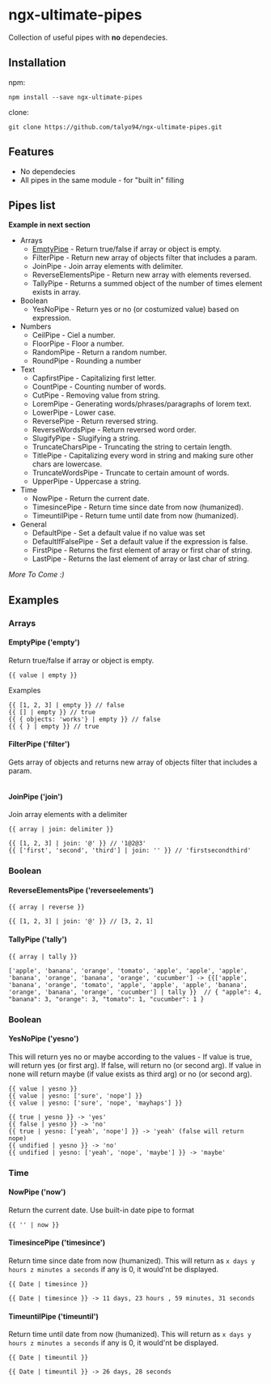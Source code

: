 # ngx-ultimate-pipes

Collection of useful pipes with **no** dependecies.

## Installation
npm:

`npm install --save ngx-ultimate-pipes`

clone:

`git clone https://github.com/talyo94/ngx-ultimate-pipes.git`


## Features
* No dependecies
* All pipes in the same module - for "built in" filling


## Pipes list
**Example in next section**
* Arrays
	* [EmptyPipe](#emptypipe) - Return true/false if array or object is empty.
	* FilterPipe - Return new array of objects filter that includes a param.
	* JoinPipe - Join array elements with delimiter.
	* ReverseElementsPipe - Return new array with elements reversed.
	* TallyPipe - Returns a summed object of the number of times element exists in array.
* Boolean
	* YesNoPipe - Return yes or no (or costumized value) based on expression.
* Numbers
	* CeilPipe - Ciel a number.
	* FloorPipe - Floor a number.
	* RandomPipe - Return a random number.
	* RoundPipe - Rounding a number
* Text
	* CapfirstPipe - Capitalizing first letter.
	* CountPipe - Counting number of words.
	* CutPipe - Removing value from string.
	* LoremPipe - Generating words/phrases/paragraphs of lorem text.
	* LowerPipe - Lower case.
	* ReversePipe - Return reversed string.
	* ReverseWordsPipe - Return reversed word order.
	* SlugifyPipe - Slugifying a string.
	* TruncateCharsPipe - Truncating the string to certain length.
	* TitlePipe - Capitalizing every word in string and making sure other chars are lowercase.
	* TruncateWordsPipe - Truncate to certain amount of words.
	* UpperPipe - Uppercase a string.
* Time
	* NowPipe - Return the current date.
	* TimesincePipe - Return time since date from now (humanized).
	* TimeuntilPipe  - Return tume until date from now (humanized).
* General
	* DefaultPipe - Set a default value if no value was set
	* DefaultIfFalsePipe - Set a default value if the expression is false.
	* FirstPipe - Returns the first element of array or first char of string.
	* LastPipe - Returns the last element of array or last char of string.


*More To Come :)*

## Examples

### Arrays
#### EmptyPipe ('empty')
Return true/false if array or object is empty.
```
{{ value | empty }}
```
Examples
```
{{ [1, 2, 3] | empty }} // false
{{ [] | empty }} // true
{{ { objects: 'works'} | empty }} // false
{{ { } | empty }} // true

```
#### FilterPipe ('filter')
Gets array of objects and returns new array of objects filter that includes a param.
```

```


#### JoinPipe ('join')
 Join array elements with a delimiter
 ```
 {{ array | join: delimiter }}
 ```
 ```
{{ [1, 2, 3] | join: '@' }} // '1@2@3'
{{ ['first', 'second', 'third'] | join: '' }} // 'firstsecondthird'

```
 ### Boolean

#### ReverseElementsPipe ('reverseelements')
 ```
 {{ array | reverse }}
 ```
 ```
{{ [1, 2, 3] | join: '@' }} // [3, 2, 1]
 ```
#### TallyPipe ('tally')
```
{{ array | tally }}
```
```
['apple', 'banana', 'orange', 'tomato', 'apple', 'apple', 'apple', 'banana', 'orange', 'banana', 'orange', 'cucumber'] -> {{['apple', 'banana', 'orange', 'tomato', 'apple', 'apple', 'apple', 'banana', 'orange', 'banana', 'orange', 'cucumber'] | tally }}  // { "apple": 4, "banana": 3, "orange": 3, "tomato": 1, "cucumber": 1 }
```

### Boolean
#### YesNoPipe ('yesno')
This will return yes no or maybe according to the values -
If value is true, will return yes (or first arg). If false, will return no (or second arg). If value in none will return maybe (if value exists as third arg) or no (or second arg).

```
{{ value | yesno }}
{{ value | yesno: ['sure', 'nope'] }}
{{ value | yesno: ['sure', 'nope', 'mayhaps'] }}
```
```
{{ true | yesno }} -> 'yes'
{{ false | yesno }} -> 'no'
{{ true | yesno: ['yeah', 'nope'] }} -> 'yeah' (false will return nope)
{{ undified | yesno }} -> 'no'
{{ undified | yesno: ['yeah', 'nope', 'maybe'] }} -> 'maybe'
```


### Time
#### NowPipe ('now')
Return the current date. Use built-in date pipe to format
```
{{ '' | now }}
```
#### TimesincePipe ('timesince')
Return time since date from now (humanized).
This will return as `x days y hours z minutes a seconds` if any is 0, it would'nt be displayed.
```
{{ Date | timesince }}
```
```
{{ Date | timesince }} -> 11 days, 23 hours , 59 minutes, 31 seconds
```

#### TimeuntilPipe ('timeuntil')
Return time until date from now (humanized).
This will return as `x days y hours z minutes a seconds` if any is 0, it would'nt be displayed.
```
{{ Date | timeuntil }}
```
```
{{ Date | timeuntil }} -> 26 days, 28 seconds
```


